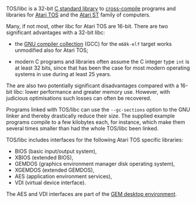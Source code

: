 TOS/libc is a 32-bit
[C standard library](https://en.wikipedia.org/wiki/C_standard_library)
to [cross-compile](https://en.wikipedia.org/wiki/Cross_compiler) programs and
libraries for [Atari TOS](https://en.wikipedia.org/wiki/Atari_TOS) and the
[Atari ST](https://en.wikipedia.org/wiki/Atari_ST) family of computers.

Many, if not most, other libc for Atari TOS are 16-bit. There are two
significant advantages with a 32-bit libc:

- the [GNU compiler collection](https://en.wikipedia.org/wiki/GNU_Compiler_Collection)
  (GCC) for the `m68k-elf` target works unmodified also for Atari TOS;

- modern C programs and libraries often assume the C integer type `int` is
  at least 32 bits, since that has been the case for most modern operating
  systems in use during at least 25 years.

The are also two potentially significant disadvantages compared with a 16-bit
libc: lower performance and greater memory use. However, with judicious
optimisations such losses can often be recovered.

Programs linked with TOS/libc can use the `--gc-sections` option to the
GNU linker and thereby drastically reduce their size. The supplied example
programs compile to a few kilobytes each, for instance, which make them
several times smaller than had the whole TOS/libc been linked.

TOS/libc includes interfaces for the following Atari TOS specific libraries:

- BIOS (basic input/output system),
- XBIOS (extended BIOS),
- GEMDOS (graphics environment manager disk operating system),
- XGEMDOS (extended GEMDOS),
- AES (application environment services),
- VDI (virtual device interface).

The AES and VDI interfaces are part of the
[GEM desktop environment](https://en.wikipedia.org/wiki/GEM_(desktop_environment)).
